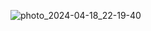![photo_2024-04-18_22-19-40](https://github.com/Javoxir200/To-do-List/assets/79209175/2349c5fd-0524-44f7-a93e-4eede252a1bf)
